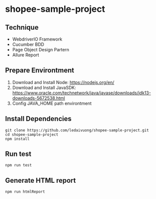 # shopee-sample-project
## Technique
- WebdriverIO Framework
- Cucumber BDD
- Page Object Design Partern
- Allure Report

## Prepare Environtment
1. Download and Install Node: https://nodejs.org/en/
2. Download and Install JavaSDK: https://www.oracle.com/technetwork/java/javase/downloads/jdk13-downloads-5672538.html
3. Config JAVA_HOME path environtment

## Install Dependencies
```
git clone https://github.com/ledaivuong/shopee-sample-project.git
cd shopee-sample-project
npm install
```

## Run test
```
npm run test
```

## Generate HTML report
```
npm run htmlReport
```


